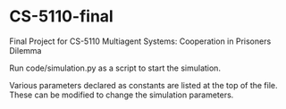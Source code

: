 # CS-5110-final
Final Project for CS-5110 Multiagent Systems: Cooperation in Prisoners Dilemma 

Run code/simulation.py as a script to start the simulation.

Various parameters declared as constants are listed at the top of the file. These can be modified to change the simulation parameters.
